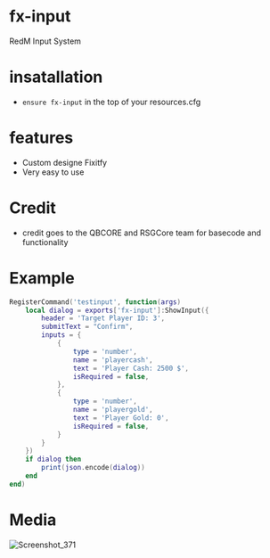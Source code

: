 # fx-input
RedM Input System

# insatallation

- `ensure fx-input` in the top of your resources.cfg 

# features
- Custom designe Fixitfy
- Very easy to use

# Credit
* credit goes to the QBCORE and RSGCore team for basecode and functionality
# Example
```lua
RegisterCommand('testinput', function(args)
    local dialog = exports['fx-input']:ShowInput({
        header = 'Target Player ID: 3',
        submitText = "Confirm",
        inputs = {
            {
                type = 'number',
                name = 'playercash',
                text = 'Player Cash: 2500 $',
                isRequired = false,
            },
            {
                type = 'number',
                name = 'playergold',
                text = 'Player Gold: 0',
                isRequired = false,
            }
        }
    })
    if dialog then
        print(json.encode(dialog))
    end
end)
```
# Media
![Screenshot_371](https://github.com/Fixitfy/fx-input/assets/139653962/1ef27c12-b23f-43e9-a198-0ad438dcafbb)
